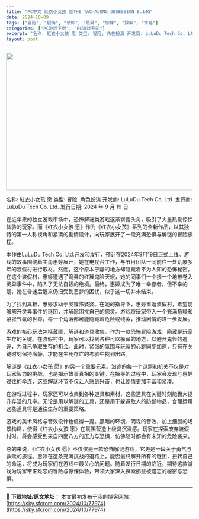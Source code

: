 ```yaml
---
title: "PC中文 红衣小女孩 愿THE TAG-ALONG OBSESSION 8.14G"
date: 2024-10-09
tags: ["冒险", "剧情", "恐怖", "悬疑", "惊悚", "探索", "策略"]
categories: ["PC游戏下载", "PC游戏专区"]
excerpt: "名称: 紅衣小女孩 愿 类型: 冒险, 角色扮演 开发商: LuLuDu Tech Co. Ltd. 发行商: LuLuDu Tech Co. Ltd. 发行日期: 2024 年 9 月 19 日 在近年来的独立游戏市场中，恐怖解谜类游戏逐渐崭露头角，吸引了大量热爱惊悚体验的玩家。而《红衣小女孩 愿&hellip;"
layout: post
---
```


<img class="aligncenter size-full wp-image-77975" src="https://sky.sfcrom.com/wp-content/uploads/2024/10/2024100907184420.webp" alt="" width="660" height="370" />

名称: 紅衣小女孩 愿
类型: 冒险, 角色扮演
开发商: LuLuDu Tech Co. Ltd.
发行商: LuLuDu Tech Co. Ltd.
发行日期: 2024 年 9 月 19 日

在近年来的独立游戏市场中，恐怖解谜类游戏逐渐崭露头角，吸引了大量热爱惊悚体验的玩家。而《红衣小女孩 愿》作为《红衣小女孩》系列的全新作品，以其独特的第一人称视角和紧凑的剧情设计，向玩家展开了一段充满恐惧与解谜的冒险旅程。

本作由LuLuDu Tech Co. Ltd.开发和发行，预计在2024年9月19日正式上线。游戏的故事围绕着主角惠婷展开，她在电视台工作，与节目团队一同前往一处荒废多年的渡假村进行取材。然而，这个原本宁静的地方却隐藏着不为人知的恐怖秘密。在这个渡假村，惠婷遭遇了诡异的红翼鬼脸天蛾，她的同事们一个接一个地被卷入灵异事件中，陷入了无法自拔的绝境。最终，惠婷成为了唯一幸存者，但不幸的是，她在昏迷后醒来仍旧受到恶梦的困扰，似乎这一切并未结束。

为了找到真相，惠婷求助于灵媒陈婆婆。在她的指导下，惠婷重返渡假村，希望能够解开灵异事件的谜团，并解除困扰自己的怨灵。游戏将玩家带入一个充满悬疑和紧张气氛的世界，每一个角落都可能隐藏着危险或线索，推动剧情的进一步发展。

游戏的核心玩法包括藏匿、解谜和道具收集。作为一款恐怖冒险游戏，隐藏是玩家生存的关键。在渡假村中，玩家可以找到各种可以躲藏的地方，以避开鬼怪的追逐，为自己争取生存的机会。此时，紧张的氛围与玩家的心跳同步加速，只有在关键时刻保持冷静，才能在生死存亡的考验中找到出路。

解谜是《红衣小女孩 愿》的另一个重要元素。沿途的每一个谜题和机关不仅是对玩家智力的挑战，也是揭示故事真相的关键。在探寻的过程中，玩家会发现与惠婷过往的牵连，这些解谜环节不仅让人感到兴奋，也让剧情更加丰富和紧凑。

在游戏过程中，玩家还可以收集到各种道具和素材，这些道具在关键时刻能极大提升存活的几率。无论是用以解谜的工具，还是用于躲避敌人的防御物品，合理运用这些道具将是通往生存的重要策略。

游戏的美术风格与音效设计也值得一提。黑暗的环境、阴森的音效，加上细腻的场景构建，使得《红衣小女孩 愿》在氛围营造上极具沉浸感。玩家在探索废弃渡假村时，将会感受到来自四面八方的压力与恐惧，仿佛随时都会有未知的危险袭来。

总的来说，《红衣小女孩 愿》不仅仅是一款恐怖解谜游戏，它更是一段关于勇气与救赎的旅程。惠婷在这条充满挑战的道路上，能否最终解开所有的谜团，扭转自己的命运，将成为玩家们在游戏中最关心的问题。随着发行日期的临近，期待这款游戏为玩家带来难忘的冒险与惊悚体验，带领大家深入探索那些被遗忘的秘密与恐惧。

---
📖 **下载地址/原文地址：** 本文最初发布于我的博客网站：[https://sky.sfcrom.com/2024/10/77974](https://sky.sfcrom.com/2024/10/77974)
